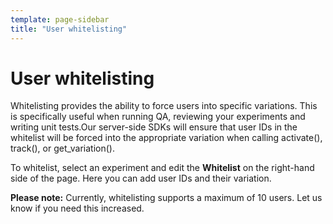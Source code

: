 ```yaml
---
template: page-sidebar
title: "User whitelisting"
---
```


# User whitelisting

Whitelisting provides the ability to force users into specific variations. This is specifically useful when running QA, reviewing your experiments and writing unit tests.Our server-side SDKs will ensure that user IDs in the whitelist will be forced into the appropriate variation when calling activate(), track(), or get_variation(). 

To whitelist, select an experiment and edit the **Whitelist** on the right-hand side of the page. Here you can add user IDs and their variation. 

**Please note:** Currently, whitelisting supports a maximum of 10 users. Let us know if you need this increased. 
